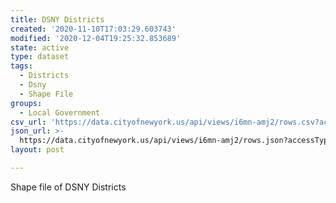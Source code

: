 ```yaml
---
title: DSNY Districts
created: '2020-11-10T17:03:29.603743'
modified: '2020-12-04T19:25:32.853689'
state: active
type: dataset
tags:
  - Districts
  - Dsny
  - Shape File
groups:
  - Local Government
csv_url: 'https://data.cityofnewyork.us/api/views/i6mn-amj2/rows.csv?accessType=DOWNLOAD'
json_url: >-
  https://data.cityofnewyork.us/api/views/i6mn-amj2/rows.json?accessType=DOWNLOAD
layout: post

---
```

Shape file of DSNY Districts
